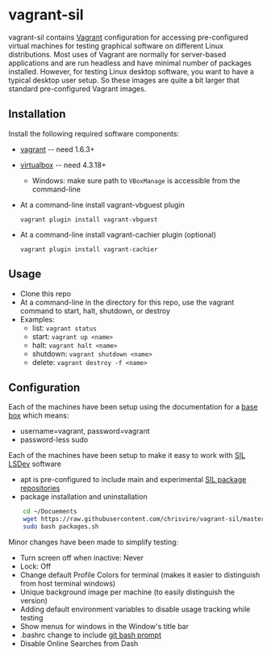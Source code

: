 # vagrant-sil

vagrant-sil contains [Vagrant](www.vagrantup.com) configuration for accessing pre-configured virtual machines for testing graphical software on different Linux distributions.  Most uses of Vagrant are normally for server-based applications and are run headless and have minimal number of packages installed.  However, for testing Linux desktop software, you want to have a typical desktop user setup.  So these images are quite a bit larger that standard pre-configured Vagrant images.

## Installation
Install the following required software components:
* [vagrant](https://www.vagrantup.com/downloads.html) -- need 1.6.3+
* [virtualbox](https://www.virtualbox.org/wiki/Downloads) -- need 4.3.18+
  * Windows: make sure path to `VBoxManage` is accessible from the command-line
* At a command-line install vagrant-vbguest plugin
    
    `vagrant plugin install vagrant-vbguest`

* At a command-line install vagrant-cachier plugin (optional)
  
    `vagrant plugin install vagrant-cachier`

## Usage
* Clone this repo
* At a command-line in the directory for this repo, use the vagrant command to start, halt, shutdown, or destroy
* Examples:
  * list: `vagrant status`
  * start: `vagrant up <name>`
  * halt: `vagrant halt <name>`
  * shutdown: `vagrant shutdown <name>`
  * delete: `vagrant destroy -f <name>`

## Configuration

Each of the machines have been setup using the documentation for a [base box](https://docs.vagrantup.com/v2/boxes/base.html) which means:
* username=vagrant, password=vagrant
* password-less sudo

Each of the machines have been setup to make it easy to work with [SIL LSDev](https://github.com/sillsdev) software
* apt is pre-configured to include main and experimental [SIL package repositories](http://packages.sil.org)
* package installation and uninstallation

````bash
    cd ~/Docuements
    wget https://raw.githubusercontent.com/chrisvire/vagrant-sil/master/scripts/packages.sh
    sudo bash packages.sh
````

Minor changes have been made to simplify testing:
* Turn screen off when inactive: Never
* Lock: Off
* Change default Profile Colors for terminal (makes it easier to distinguish from host terminal windows)
* Unique background image per machine (to easily distinguish the version)
* Adding default environment variables to disable usage tracking while testing
* Show menus for windows in the Window's title bar
* .bashrc change to include [git bash prompt](http://www.thehubbards.org/blog/2014/05/22/git-changing-bash-prompt/)
* Disable Online Searches from Dash


